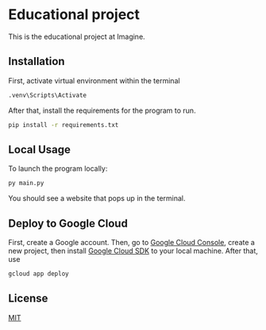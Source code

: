 # Educational project 
This is the educational project at Imagine. 

## Installation
First, activate virtual environment within the terminal 
```bash 
.venv\Scripts\Activate
```
After that, install the requirements for the program to run. 
```bash 
pip install -r requirements.txt
```
## Local Usage
To launch the program locally:
```bash
py main.py
``` 
You should see a website that pops up in the terminal. 

## Deploy to Google Cloud
First, create a Google account. Then, go to [Google Cloud Console](console.cloud.google.com/welcome), create a new project, then install [Google Cloud SDK](https://cloud.google.com/sdk/?hl=en) to your local machine. After that, use 
```bash
gcloud app deploy
```

## License

[MIT](https://choosealicense.com/licenses/mit/)